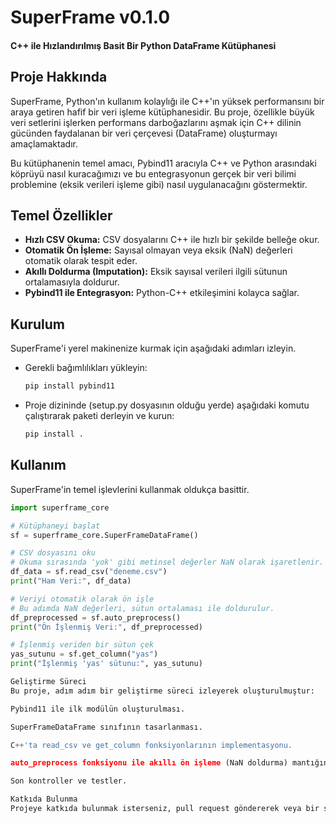 # SuperFrame v0.1.0
#### C++ ile Hızlandırılmış Basit Bir Python DataFrame Kütüphanesi

## Proje Hakkında
SuperFrame, Python'ın kullanım kolaylığı ile C++'ın yüksek performansını bir araya getiren hafif bir veri işleme kütüphanesidir. Bu proje, özellikle büyük veri setlerini işlerken performans darboğazlarını aşmak için C++ dilinin gücünden faydalanan bir veri çerçevesi (DataFrame) oluşturmayı amaçlamaktadır.

Bu kütüphanenin temel amacı, Pybind11 aracıyla C++ ve Python arasındaki köprüyü nasıl kuracağımızı ve bu entegrasyonun gerçek bir veri bilimi problemine (eksik verileri işleme gibi) nasıl uygulanacağını göstermektir.

## Temel Özellikler
* **Hızlı CSV Okuma:** CSV dosyalarını C++ ile hızlı bir şekilde belleğe okur.
* **Otomatik Ön İşleme:** Sayısal olmayan veya eksik (NaN) değerleri otomatik olarak tespit eder.
* **Akıllı Doldurma (Imputation):** Eksik sayısal verileri ilgili sütunun ortalamasıyla doldurur.
* **Pybind11 ile Entegrasyon:** Python-C++ etkileşimini kolayca sağlar.

## Kurulum
SuperFrame'i yerel makinenize kurmak için aşağıdaki adımları izleyin.
* Gerekli bağımlılıkları yükleyin:
    ```bash
    pip install pybind11
    ```
* Proje dizininde (setup.py dosyasının olduğu yerde) aşağıdaki komutu çalıştırarak paketi derleyin ve kurun:
    ```bash
    pip install .
    ```

## Kullanım
SuperFrame'in temel işlevlerini kullanmak oldukça basittir.

```python
import superframe_core

# Kütüphaneyi başlat
sf = superframe_core.SuperFrameDataFrame()

# CSV dosyasını oku
# Okuma sırasında 'yok' gibi metinsel değerler NaN olarak işaretlenir.
df_data = sf.read_csv("deneme.csv")
print("Ham Veri:", df_data)

# Veriyi otomatik olarak ön işle
# Bu adımda NaN değerleri, sütun ortalaması ile doldurulur.
df_preprocessed = sf.auto_preprocess()
print("Ön İşlenmiş Veri:", df_preprocessed)

# İşlenmiş veriden bir sütun çek
yas_sutunu = sf.get_column("yas")
print("İşlenmiş 'yas' sütunu:", yas_sutunu)

Geliştirme Süreci
Bu proje, adım adım bir geliştirme süreci izleyerek oluşturulmuştur:

Pybind11 ile ilk modülün oluşturulması.

SuperFrameDataFrame sınıfının tasarlanması.

C++'ta read_csv ve get_column fonksiyonlarının implementasyonu.

auto_preprocess fonksiyonu ile akıllı ön işleme (NaN doldurma) mantığının eklenmesi.

Son kontroller ve testler.

Katkıda Bulunma
Projeye katkıda bulunmak isterseniz, pull request göndererek veya bir sorun (issue) açarak bize ulaşabilirsiniz.



